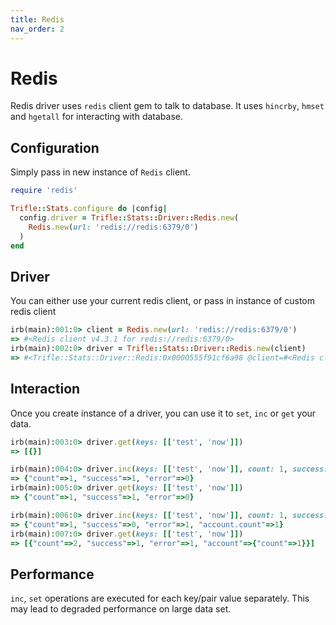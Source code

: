 ```yaml
---
title: Redis
nav_order: 2
---
```


# Redis

Redis driver uses `redis` client gem to talk to database. It uses `hincrby`, `hmset` and `hgetall` for interacting with database.

## Configuration

Simply pass in new instance of `Redis` client.

```ruby
require 'redis'

Trifle::Stats.configure do |config|
  config.driver = Trifle::Stats::Driver::Redis.new(
    Redis.new(url: 'redis://redis:6379/0')
  )
end
```

## Driver

You can either use your current redis client, or pass in instance of custom redis client

```ruby
irb(main):001:0> client = Redis.new(url: 'redis://redis:6379/0')
=> #<Redis client v4.3.1 for redis://redis:6379/0>
irb(main):002:0> driver = Trifle::Stats::Driver::Redis.new(client)
=> #<Trifle::Stats::Driver::Redis:0x0000555f91cf6a98 @client=#<Redis client v4.3.1 for redis://redis:6379/0>, @prefix="trfl", @separator="::">
```

## Interaction

Once you create instance of a driver, you can use it to `set`, `inc` or `get` your data.

```ruby
irb(main):003:0> driver.get(keys: [['test', 'now']])
=> [{}]

irb(main):004:0> driver.inc(keys: [['test', 'now']], count: 1, success: 1, error: 0)
=> {"count"=>1, "success"=>1, "error"=>0}
irb(main):005:0> driver.get(keys: [['test', 'now']])
=> {"count"=>1, "success"=>1, "error"=>0}

irb(main):006:0> driver.inc(keys: [['test', 'now']], count: 1, success: 0, error: 1, account: { count: 1 })
=> {"count"=>1, "success"=>0, "error"=>1, "account.count"=>1}
irb(main):007:0> driver.get(keys: [['test', 'now']])
=> [{"count"=>2, "success"=>1, "error"=>1, "account"=>{"count"=>1}}]
```

## Performance

`inc`, `set` operations are executed for each key/pair value separately. This may lead to degraded performance on large data set.

